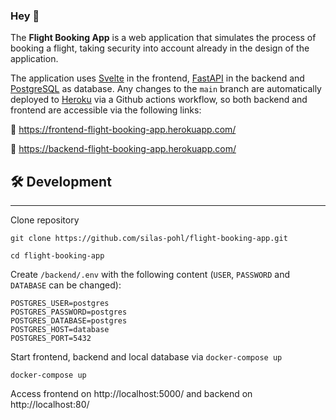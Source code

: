 ### Hey 👋
The **Flight Booking App** is a web application that simulates the process of booking a flight, taking security into account already in the design of the application.

The application uses [Svelte](https://svelte.dev/) in the frontend, [FastAPI](https://fastapi.tiangolo.com/) in the backend and [PostgreSQL](https://www.postgresql.org/) as database. Any changes to the `main` branch are automatically deployed to [Heroku](https://www.heroku.com) via a Github actions workflow, so both backend and frontend are accessible via the following links: 

🔴 https://frontend-flight-booking-app.herokuapp.com/

🔴 https://backend-flight-booking-app.herokuapp.com/

## 🛠️ Development
---
Clone repository
```
git clone https://github.com/silas-pohl/flight-booking-app.git

cd flight-booking-app
```
Create `/backend/.env` with the following content (`USER`, `PASSWORD` and `DATABASE` can be changed):
```
POSTGRES_USER=postgres
POSTGRES_PASSWORD=postgres
POSTGRES_DATABASE=postgres
POSTGRES_HOST=database
POSTGRES_PORT=5432
```
Start frontend, backend and local database via `docker-compose up`
```
docker-compose up
```
Access frontend on http://localhost:5000/ and backend on http://localhost:80/
